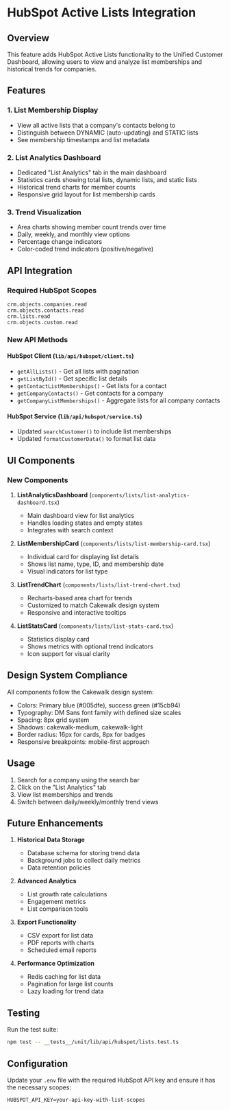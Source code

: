 # HubSpot Active Lists Integration

## Overview

This feature adds HubSpot Active Lists functionality to the Unified Customer Dashboard, allowing users to view and analyze list memberships and historical trends for companies.

## Features

### 1. List Membership Display

- View all active lists that a company's contacts belong to
- Distinguish between DYNAMIC (auto-updating) and STATIC lists
- See membership timestamps and list metadata

### 2. List Analytics Dashboard

- Dedicated "List Analytics" tab in the main dashboard
- Statistics cards showing total lists, dynamic lists, and static lists
- Historical trend charts for member counts
- Responsive grid layout for list membership cards

### 3. Trend Visualization

- Area charts showing member count trends over time
- Daily, weekly, and monthly view options
- Percentage change indicators
- Color-coded trend indicators (positive/negative)

## API Integration

### Required HubSpot Scopes

```
crm.objects.companies.read
crm.objects.contacts.read
crm.lists.read
crm.objects.custom.read
```

### New API Methods

#### HubSpot Client (`lib/api/hubspot/client.ts`)

- `getAllLists()` - Get all lists with pagination
- `getListById()` - Get specific list details
- `getContactListMemberships()` - Get lists for a contact
- `getCompanyContacts()` - Get contacts for a company
- `getCompanyListMemberships()` - Aggregate lists for all company contacts

#### HubSpot Service (`lib/api/hubspot/service.ts`)

- Updated `searchCustomer()` to include list memberships
- Updated `formatCustomerData()` to format list data

## UI Components

### New Components

1. **ListAnalyticsDashboard** (`components/lists/list-analytics-dashboard.tsx`)
   - Main dashboard view for list analytics
   - Handles loading states and empty states
   - Integrates with search context

2. **ListMembershipCard** (`components/lists/list-membership-card.tsx`)
   - Individual card for displaying list details
   - Shows list name, type, ID, and membership date
   - Visual indicators for list type

3. **ListTrendChart** (`components/lists/list-trend-chart.tsx`)
   - Recharts-based area chart for trends
   - Customized to match Cakewalk design system
   - Responsive and interactive tooltips

4. **ListStatsCard** (`components/lists/list-stats-card.tsx`)
   - Statistics display card
   - Shows metrics with optional trend indicators
   - Icon support for visual clarity

## Design System Compliance

All components follow the Cakewalk design system:

- Colors: Primary blue (#005dfe), success green (#15cb94)
- Typography: DM Sans font family with defined size scales
- Spacing: 8px grid system
- Shadows: cakewalk-medium, cakewalk-light
- Border radius: 16px for cards, 8px for badges
- Responsive breakpoints: mobile-first approach

## Usage

1. Search for a company using the search bar
2. Click on the "List Analytics" tab
3. View list memberships and trends
4. Switch between daily/weekly/monthly trend views

## Future Enhancements

1. **Historical Data Storage**
   - Database schema for storing trend data
   - Background jobs to collect daily metrics
   - Data retention policies

2. **Advanced Analytics**
   - List growth rate calculations
   - Engagement metrics
   - List comparison tools

3. **Export Functionality**
   - CSV export for list data
   - PDF reports with charts
   - Scheduled email reports

4. **Performance Optimization**
   - Redis caching for list data
   - Pagination for large list counts
   - Lazy loading for trend data

## Testing

Run the test suite:

```bash
npm test -- __tests__/unit/lib/api/hubspot/lists.test.ts
```

## Configuration

Update your `.env` file with the required HubSpot API key and ensure it has the necessary scopes:

```
HUBSPOT_API_KEY=your-api-key-with-list-scopes
```
